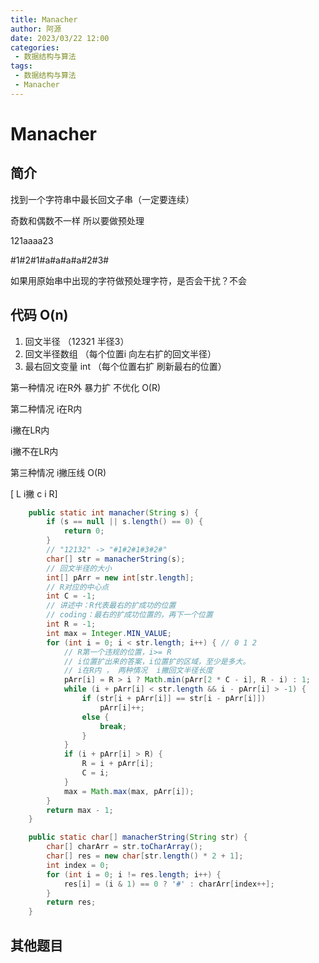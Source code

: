 ```yaml
---
title: Manacher
author: 阿源
date: 2023/03/22 12:00
categories:
 - 数据结构与算法
tags:
 - 数据结构与算法
 - Manacher
---
```

# Manacher

## 简介

找到一个字符串中最长回文子串（一定要连续）

奇数和偶数不一样  所以要做预处理

121aaaa23

#1#2#1#a#a#a#a#2#3#

如果用原始串中出现的字符做预处理字符，是否会干扰？不会

## 代码 O(n)

1.  回文半径   （12321 半径3）
2.  回文半径数组 （每个位置i 向左右扩的回文半径）
3. 最右回文变量 int  （每个位置右扩 刷新最右的位置）

第一种情况 i在R外  暴力扩  不优化 O(R)

第二种情况  i在R内

i撇在LR内   

i撇不在LR内

第三种情况 i撇压线 O(R)

[ L     i撇     c    i    R]

```java
	public static int manacher(String s) {
		if (s == null || s.length() == 0) {
			return 0;
		}
		// "12132" -> "#1#2#1#3#2#"
		char[] str = manacherString(s);
		// 回文半径的大小
		int[] pArr = new int[str.length];
        // R对应的中心点
		int C = -1;
		// 讲述中：R代表最右的扩成功的位置
		// coding：最右的扩成功位置的，再下一个位置
		int R = -1;
		int max = Integer.MIN_VALUE;
		for (int i = 0; i < str.length; i++) { // 0 1 2
			// R第一个违规的位置，i>= R
			// i位置扩出来的答案，i位置扩的区域，至少是多大。
            // i在R内 ， 两种情况  i撇回文半径长度
			pArr[i] = R > i ? Math.min(pArr[2 * C - i], R - i) : 1;
			while (i + pArr[i] < str.length && i - pArr[i] > -1) {
				if (str[i + pArr[i]] == str[i - pArr[i]])
					pArr[i]++;
				else {
					break;
				}
			}
			if (i + pArr[i] > R) {
				R = i + pArr[i];
				C = i;
			}
			max = Math.max(max, pArr[i]);
		}
		return max - 1;
	}

	public static char[] manacherString(String str) {
		char[] charArr = str.toCharArray();
		char[] res = new char[str.length() * 2 + 1];
		int index = 0;
		for (int i = 0; i != res.length; i++) {
			res[i] = (i & 1) == 0 ? '#' : charArr[index++];
		}
		return res;
	}

```

## 其他题目

